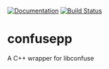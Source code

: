 [![Documentation](https://codedocs.xyz/DevCodeOne/confusepp.svg)](https://codedocs.xyz/DevCodeOne/confusepp/)
[![Build Status](https://travis-ci.org/DevCodeOne/confusepp.svg?branch=master)](https://travis-ci.org/DevCodeOne/confusepp)

# confusepp

A C++ wrapper for libconfuse
